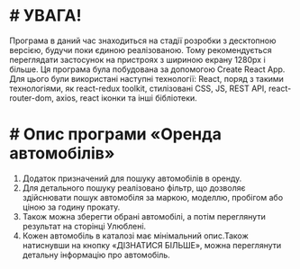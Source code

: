 # # УВАГА!

Програма в даний час знаходиться на стадії розробки з десктопною версією,
будучи поки єдиною реалізованою. Тому рекомендується переглядати
застосунок на пристроях з шириною екрану 1280px і більше. Ця програма була побудована
за допомогою Create React App.
Для цього були використані наступні технології: React,
поряд з такими технологіями, як react-redux toolkit, стилізовані CSS, JS, REST API,
react-router-dom, axios, react іконки та інші бібліотеки.

# # Опис програми «Оренда автомобілів»

1. Додаток призначений для пошуку автомобілів в оренду.
2. Для детального пошуку реалізовано фільтр, що дозволяє здійснювати пошук
автомобіля за маркою, моделлю, пробігом або ціною за годину прокату.
3. Також можна зберегти обрані автомобілі, а потім переглянути результат на
сторінці Улюблені. 
4. Кожен автомобіль в каталозі має мінімальний опис.Також
натиснувши на кнопку «ДІЗНАТИСЯ БІЛЬШЕ», можна переглянути детальну інформацію про
автомобіль.